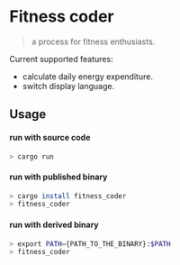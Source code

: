 # Fitness coder

> a process for fitness enthusiasts.

Current supported features:
- calculate daily energy expenditure.
- switch display language.

## Usage

#### run with source code

```bash
> cargo run
```

#### run with published binary
```bash
> cargo install fitness_coder
> fitness_coder
```

#### run with derived binary
```bash
> export PATH={PATH_TO_THE_BINARY}:$PATH
> fitness_coder
```
